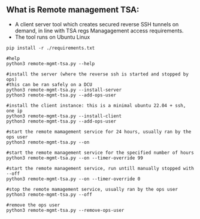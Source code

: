 
## What is Remote management TSA:

* A client server tool which creates secured reverse SSH tunnels on demand, in line with TSA regs Managagement access requirements. 
* The tool runs on Ubuntu Linux 

```
pip install -r ./requirements.txt

#help
python3 remote-mgmt-tsa.py --help

#install the server (where the reverse ssh is started and stopped by ops)
#this can be ran safely on a DCU
python3 remote-mgmt-tsa.py --install-server
python3 remote-mgmt-tsa.py --add-ops-user  

#install the client instance: this is a minimal ubuntu 22.04 + ssh, one ip 
python3 remote-mgmt-tsa.py --install-client
python3 remote-mgmt-tsa.py --add-ops-user  

#start the remote mamagement service for 24 hours, usually ran by the ops user
python3 remote-mgmt-tsa.py --on 

#start the remote management service for the specified number of hours 
python3 remote-mgmt-tsa.py --on --timer-override 99 

#start the remote management service, run untill manually stopped with --off 
python3 remote-mgmt-tsa.py --on --timer-override 0 

#stop the remote mamagement service, usually ran by the ops user
python3 remote-mgmt-tsa.py --off

#remove the ops user
python3 remote-mgmt-tsa.py --remove-ops-user
```

